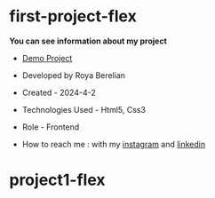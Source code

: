# first-project-flex

**You can see information about my project**



- [Demo Project](https://royaberelian.github.io/project1-flex/)

- Developed by Roya Berelian

- Created - 2024-4-2

- Technologies Used - Html5, Css3

- Role - Frontend

- How to reach me : with my [instagram](https://www.instagram.com/berelian.web) and [linkedin](https://www.linkedin.com/in/RoyaBerelian)
# project1-flex
